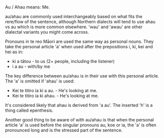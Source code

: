 Au / Ahau means: Me.

au/ahau are commonly used interchangeably based on what fits the rere/flow of the sentence, although Northern dialects will tend to use ahau vs au which is more common elsewhere. 'wau' and 'awau' are other dialectal variants you might come across.

Pronouns in te reo Māori are used the same way as personal nouns. They take the personal article 'a' when used after the prepositions i, ki, kei and hei as in:
- ki a tātou - to us (2+ people, including the listener)
- i a au - with/by me

The key difference between au/ahau is in their use with this personal article. The 'a' is omitted if 'ahau' is used:
- Kei te titiro ia ki a au. - He's looking at me.
- Kei te titiro ia ki ahau. - He's looking at me.

It's considered likely that ahau is derived from 'a au'. The inserted 'h' is a thing called epenthesis.

Another good thing to be aware of with au/ahau is that when the personal article 'a' is used before the singular pronouns au, koe or ia, the 'a' is often pronounced long and is the stressed part of the sentence.